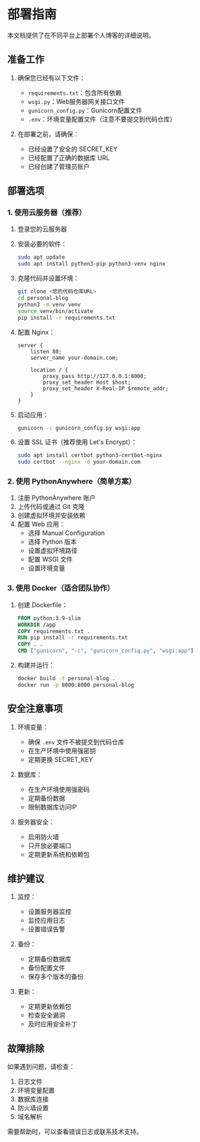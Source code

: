 # 部署指南

本文档提供了在不同平台上部署个人博客的详细说明。

## 准备工作

1. 确保您已经有以下文件：
   - `requirements.txt`：包含所有依赖
   - `wsgi.py`：Web服务器网关接口文件
   - `gunicorn_config.py`：Gunicorn配置文件
   - `.env`：环境变量配置文件（注意不要提交到代码仓库）

2. 在部署之前，请确保：
   - 已经设置了安全的 SECRET_KEY
   - 已经配置了正确的数据库 URL
   - 已经创建了管理员账户

## 部署选项

### 1. 使用云服务器（推荐）

1. 登录您的云服务器
2. 安装必要的软件：
   ```bash
   sudo apt update
   sudo apt install python3-pip python3-venv nginx
   ```

3. 克隆代码并设置环境：
   ```bash
   git clone <您的代码仓库URL>
   cd personal-blog
   python3 -m venv venv
   source venv/bin/activate
   pip install -r requirements.txt
   ```

4. 配置 Nginx：
   ```nginx
   server {
       listen 80;
       server_name your-domain.com;

       location / {
           proxy_pass http://127.0.0.1:8000;
           proxy_set_header Host $host;
           proxy_set_header X-Real-IP $remote_addr;
       }
   }
   ```

5. 启动应用：
   ```bash
   gunicorn -c gunicorn_config.py wsgi:app
   ```

6. 设置 SSL 证书（推荐使用 Let's Encrypt）：
   ```bash
   sudo apt install certbot python3-certbot-nginx
   sudo certbot --nginx -d your-domain.com
   ```

### 2. 使用 PythonAnywhere（简单方案）

1. 注册 PythonAnywhere 账户
2. 上传代码或通过 Git 克隆
3. 创建虚拟环境并安装依赖
4. 配置 Web 应用：
   - 选择 Manual Configuration
   - 选择 Python 版本
   - 设置虚拟环境路径
   - 配置 WSGI 文件
   - 设置环境变量

### 3. 使用 Docker（适合团队协作）

1. 创建 Dockerfile：
   ```dockerfile
   FROM python:3.9-slim
   WORKDIR /app
   COPY requirements.txt .
   RUN pip install -r requirements.txt
   COPY . .
   CMD ["gunicorn", "-c", "gunicorn_config.py", "wsgi:app"]
   ```

2. 构建并运行：
   ```bash
   docker build -t personal-blog .
   docker run -p 8000:8000 personal-blog
   ```

## 安全注意事项

1. 环境变量：
   - 确保 `.env` 文件不被提交到代码仓库
   - 在生产环境中使用强密钥
   - 定期更换 SECRET_KEY

2. 数据库：
   - 在生产环境使用强密码
   - 定期备份数据
   - 限制数据库访问IP

3. 服务器安全：
   - 启用防火墙
   - 只开放必要端口
   - 定期更新系统和依赖包

## 维护建议

1. 监控：
   - 设置服务器监控
   - 监控应用日志
   - 设置错误告警

2. 备份：
   - 定期备份数据库
   - 备份配置文件
   - 保存多个版本的备份

3. 更新：
   - 定期更新依赖包
   - 检查安全漏洞
   - 及时应用安全补丁

## 故障排除

如果遇到问题，请检查：
1. 日志文件
2. 环境变量配置
3. 数据库连接
4. 防火墙设置
5. 域名解析

需要帮助时，可以查看错误日志或联系技术支持。
